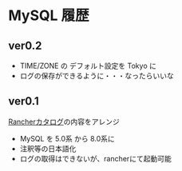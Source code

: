 # MySQL 履歴

## ver0.2

- TIME/ZONE の デフォルト設定を Tokyo に
- ログの保存ができるように・・・なったらいいな

## ver0.1

[Rancherカタログ](https://github.com/rancher/charts/blob/master/charts/mysql/v0.3.7/)の内容をアレンジ  
- MySQL を 5.0系 から 8.0系に  
- 注釈等の日本語化  
- ログの取得はできないが、rancherにて起動可能
